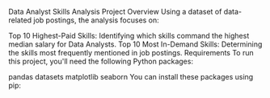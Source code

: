 Data Analyst Skills Analysis
Project Overview
Using a dataset of data-related job postings, the analysis focuses on:

Top 10 Highest-Paid Skills: Identifying which skills command the highest median salary for Data Analysts.
Top 10 Most In-Demand Skills: Determining the skills most frequently mentioned in job postings.
Requirements
To run this project, you'll need the following Python packages:

pandas
datasets
matplotlib
seaborn
You can install these packages using pip:
